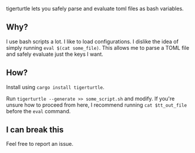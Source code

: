 tigerturtle lets you safely parse and evaluate toml files as bash variables.

## Why?
I use bash scripts a lot. I like to load configurations. I dislike the idea of simply running `eval $(cat some_file)`. This allows me to parse a TOML file and safely evaluate just the keys I want.

## How?
Install using `cargo install tigerturtle`.

Run `tigerturtle --generate >> some_script.sh` and modify. If you're unsure how to proceed from here, I recommend running `cat $tt_out_file` before the `eval` command.

## I can break this
Feel free to report an issue.
